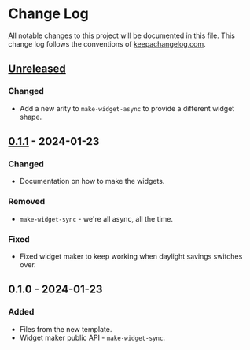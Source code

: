 # Change Log
All notable changes to this project will be documented in this file. This change log follows the conventions of [keepachangelog.com](http://keepachangelog.com/).

## [Unreleased]
### Changed
- Add a new arity to `make-widget-async` to provide a different widget shape.

## [0.1.1] - 2024-01-23
### Changed
- Documentation on how to make the widgets.

### Removed
- `make-widget-sync` - we're all async, all the time.

### Fixed
- Fixed widget maker to keep working when daylight savings switches over.

## 0.1.0 - 2024-01-23
### Added
- Files from the new template.
- Widget maker public API - `make-widget-sync`.

[Unreleased]: https://sourcehost.site/your-name/banco/compare/0.1.1...HEAD
[0.1.1]: https://sourcehost.site/your-name/banco/compare/0.1.0...0.1.1

